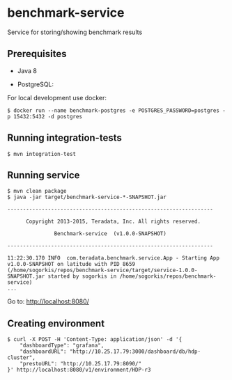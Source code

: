 # benchmark-service

Service for storing/showing benchmark results

## Prerequisites

* Java 8

* PostgreSQL:

For local development use docker:

```
$ docker run --name benchmark-postgres -e POSTGRES_PASSWORD=postgres -p 15432:5432 -d postgres
```

## Running integration-tests

```
$ mvn integration-test
```

## Running service

```
$ mvn clean package
$ java -jar target/benchmark-service-*-SNAPSHOT.jar

------------------------------------------------------------------

      Copyright 2013-2015, Teradata, Inc. All rights reserved.

               Benchmark-service  (v1.0.0-SNAPSHOT)

------------------------------------------------------------------

11:22:30.170 INFO  com.teradata.benchmark.service.App - Starting App v1.0.0-SNAPSHOT on latitude with PID 8659 (/home/sogorkis/repos/benchmark-service/target/service-1.0.0-SNAPSHOT.jar started by sogorkis in /home/sogorkis/repos/benchmark-service)
...
```

Go to: [http://localhost:8080/](http://localhost:8080/)

## Creating environment

```
$ curl -X POST -H 'Content-Type: application/json' -d '{
    "dashboardType": "grafana",
    "dashboardURL": "http://10.25.17.79:3000/dashboard/db/hdp-cluster",
    "prestoURL": "http://10.25.17.79:8090/"
}' http://localhost:8080/v1/environment/HDP-r3
```
